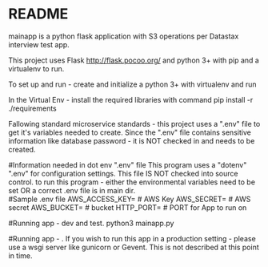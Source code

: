 # README #
mainapp is a python flask application with S3 operations per Datastax 
interview test app.

This project uses Flask http://flask.pocoo.org/ and python 3+ with pip and a virtualenv to run.

To set up and run - create and initialize a python 3+ with virtualenv and run 

In the Virtual Env - install the required libraries with command
pip install -r ./requirements


Fallowing standard microservice standards - this project uses a ".env" file to get it's
variables needed to create.  Since the ".env" file contains sensitive information like
database password - it is NOT checked in and needs to be created.

#Information needed in dot env ".env" file
This program uses a "dotenv" ".env" for configuration settings.  This
file IS NOT checked into source control.  to run this program - either
the environmental variables need to be set OR a correct .env file is in main
dir.  
#Sample .env file
AWS_ACCESS_KEY= # AWS Key
AWS_SECRET=  # AWS secret
AWS_BUCKET=  # bucket
HTTP_PORT=   # PORT for App to run on

#Running app - dev and test.
python3 mainapp.py


#Running app - .
If you wish to run this app in a production setting - please use
a wsgi server like gunicorn or Gevent.  This is not described at
this point in time.



